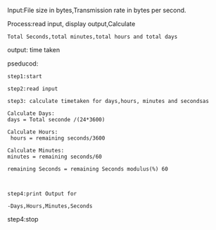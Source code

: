 Input:File size in bytes,Transmission rate in bytes per second.

Process:read input, display output,Calculate 
    
    Total Seconds,total minutes,total hours and total days
    
output: time taken

pseducod:

    step1:start
     
    step2:read input
     
    step3: calculate timetaken for days,hours, minutes and secondsas
     
    Calculate Days:
    days = Total seconde /(24*3600)

    Calculate Hours:
     hours = remaining seconds/3600

    Calculate Minutes:
    minutes = remaining seconds/60

    remaining Seconds = remaining Seconds modulus(%) 60



    step4:print Output for 

    -Days,Hours,Minutes,Seconds
step4:stop
